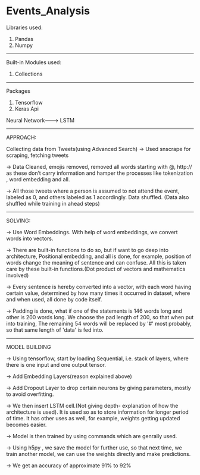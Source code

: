 # Events_Analysis

Libraries used:

1. Pandas
2. Numpy
______________________________________________________________________________________________________________________________________________________________________________________________________________________________________________________________________________________________________________________________________________


Built-in Modules used:

1. Collections
______________________________________________________________________________________________________________________________________________________________________________________________________________________________________________________________________________________________________________________________________________

Packages

1. Tensorflow
2. Keras Api

Neural Network---> LSTM

______________________________________________________________________________________________________________________________________________________________________________________________________________________________________________________________________________________________________________________________________________


APPROACH:

Collecting data from Tweets(using Advanced Search)
-> Used snscrape for scraping, fetching tweets

-> Data Cleaned, emojis removed, removed all words starting with @, http:// as these don’t carry information and hamper the processes like tokenization , word embedding and all.

-> All those tweets where a person is assumed to not attend the event, labeled as 0, and others labeled as  1 accordingly. Data shuffled. (Data also shuffled while training in ahead steps)

______________________________________________________________________________________________________________________________________________________________________________________________________________________________________________________________________________________________________________________________________________

SOLVING:

-> Use Word Embeddings. With help of word embeddings, we convert words into vectors. 

-> There are built-in functions to do so, but if want to go deep into architecture, Positional embedding, and all is done, for example, position of words change the meaning of sentence and can confuse. All this is taken care by these built-in functions.(Dot product of vectors and mathematics involved) 

-> Every sentence is hereby converted into a vector, with each word having certain value, determined by how many times it occurred in dataset, where and when used, all done by code itself.

-> Padding is done, what if one of the statements is 146 words long and other is 200 words long. We choose the pad length of 200, so that when put into training, The remaining 54 words will be replaced by '#' most probably, so that same length of 'data' is fed into.


______________________________________________________________________________________________________________________________________________________________________________________________________________________________________________________________________________________________________________________________________________


MODEL BUILDING


-> Using tensorflow, start by loading Sequential, i.e. stack of layers, where there is one input and one output tensor.

-> Add Embedding Layers(reason explained above)

-> Add Dropout Layer to drop certain neurons by giving parameters, mostly to avoid overfitting.

-> We then insert LSTM cell.(Not giving depth- explanation of how the architecture is used). It is used so as to store information for longer period of time. It has other uses as well, for example, weights getting updated becomes easier.

-> Model is then trained by using commands which are genrally used. 

-> Using h5py , we save the model for further use, so that next time, we train another model, we can use the weights directly and make predictions.

-> We get an accuracy of approximate 91% to 92%


